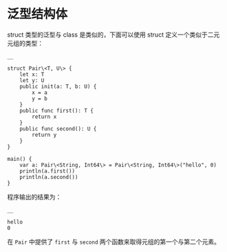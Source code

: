 
# 泛型结构体

struct 类型的泛型与 class 是类似的，下面可以使用 struct 定义一个类似于二元元组的类型：
    
    __
    
    struct Pair\<T, U\> {
        let x: T
        let y: U
        public init(a: T, b: U) {
            x = a
            y = b
        }
        public func first(): T {
            return x
        }
        public func second(): U {
            return y
        }
    }
    
    main() {
        var a: Pair\<String, Int64\> = Pair\<String, Int64\>("hello", 0)
        println(a.first())
        println(a.second())
    }
    
程序输出的结果为：
    
    __
    
    hello
    0

在 `Pair` 中提供了 `first` 与 `second` 两个函数来取得元组的第一个与第二个元素。